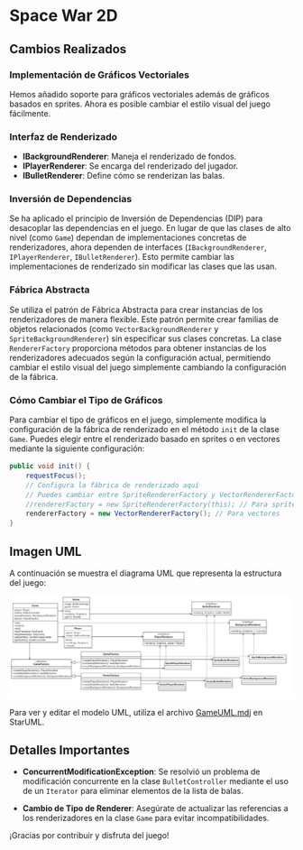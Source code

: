 # Space War 2D

## Cambios Realizados

### Implementación de Gráficos Vectoriales

Hemos añadido soporte para gráficos vectoriales además de gráficos basados en sprites. Ahora es posible cambiar el estilo visual del juego fácilmente.

### Interfaz de Renderizado

- **IBackgroundRenderer**: Maneja el renderizado de fondos.
- **IPlayerRenderer**: Se encarga del renderizado del jugador.
- **IBulletRenderer**: Define cómo se renderizan las balas.

### Inversión de Dependencias

Se ha aplicado el principio de Inversión de Dependencias (DIP) para desacoplar las dependencias en el juego. En lugar de que las clases de alto nivel (como `Game`) dependan de implementaciones concretas de renderizadores, ahora dependen de interfaces (`IBackgroundRenderer`, `IPlayerRenderer`, `IBulletRenderer`). Esto permite cambiar las implementaciones de renderizado sin modificar las clases que las usan.

### Fábrica Abstracta

Se utiliza el patrón de Fábrica Abstracta para crear instancias de los renderizadores de manera flexible. Este patrón permite crear familias de objetos relacionados (como `VectorBackgroundRenderer` y `SpriteBackgroundRenderer`) sin especificar sus clases concretas. La clase `RendererFactory` proporciona métodos para obtener instancias de los renderizadores adecuados según la configuración actual, permitiendo cambiar el estilo visual del juego simplemente cambiando la configuración de la fábrica.

### Cómo Cambiar el Tipo de Gráficos

Para cambiar el tipo de gráficos en el juego, simplemente modifica la configuración de la fábrica de renderizado en el método `init` de la clase `Game`. Puedes elegir entre el renderizado basado en sprites o en vectores mediante la siguiente configuración:

```java
public void init() {
    requestFocus();
    // Configura la fábrica de renderizado aquí
    // Puedes cambiar entre SpriteRendererFactory y VectorRendererFactory
    //rendererFactory = new SpriteRendererFactory(this); // Para sprites
    rendererFactory = new VectorRendererFactory(); // Para vectores
}
```

## Imagen UML

A continuación se muestra el diagrama UML que representa la estructura del juego:

![Diagrama UML](GameUML.png)

Para ver y editar el modelo UML, utiliza el archivo [GameUML.mdj](GameUML.mdj) en StarUML.

## Detalles Importantes

- **ConcurrentModificationException**: Se resolvió un problema de modificación concurrente en la clase `BulletController` mediante el uso de un `Iterator` para eliminar elementos de la lista de balas.

- **Cambio de Tipo de Renderer**: Asegúrate de actualizar las referencias a los renderizadores en la clase `Game` para evitar incompatibilidades.

¡Gracias por contribuir y disfruta del juego!
